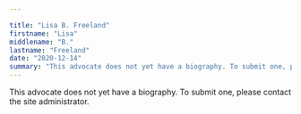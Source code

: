 ```yaml
---

title: "Lisa B. Freeland"
firstname: "Lisa"
middlename: "B."
lastname: "Freeland"
date: "2020-12-14"
summary: "This advocate does not yet have a biography. To submit one, please contact the site administrator."
---
```

This advocate does not yet have a biography. To submit one, please contact the site administrator.

